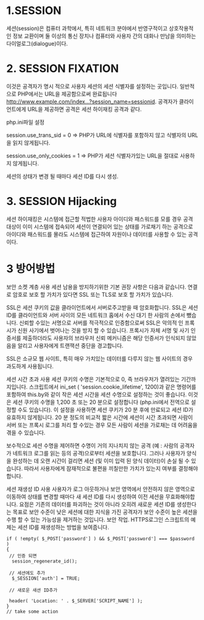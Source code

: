 # 1.SESSION
세션(session)은 컴퓨터 과학에서, 특히 네트워크 분야에서 반영구적이고 상호작용적인 정보 교환이며 둘 이상의 통신 장치나 컴퓨터와 사용자 간의 대화나 만남을 의미하는 다이얼로그(dialogue)이다.
# 2. SESSION FIXATION
이것은 공격자가 명시 적으로 사용자 세션의 세션 식별자를 설정하는 곳입니다. 일반적으로 PHP에서는 URL을 제공함으로써 완료됩니다 http://www.example.com/index...?session_name=sessionid. 공격자가 클라이언트에게 URL을 제공하면 공격은 세션 하이재킹 공격과 같다.

php.ini파일 설정

session.use_trans_sid = 0 => PHP가 URL에 식별자를 포함하지 않고 식별자의 URL을 읽지 않게됩니다.

session.use_only_cookies = 1 => PHP가 세션 식별자가있는 URL을 절대로 사용하지 않게됩니다.

세션의 상태가 변경 될 때마다 세션 ID를 다시 생성. 

# 3. SESSION Hijacking
세션 하이재킹은 시스템에 접근할 적법한 사용자 아이디와 패스워드를 모를 경우 공격 대상이 이미 시스템에 접속되어 세션이 연결되어 있는 상태를 가로채기 하는 공격으로 아이디와 패스워드를 몰라도 시스템에 접근하여 자원이나 데이터를 사용할 수 있는 공격이다.


# 3 방어방법
보안 소켓 계층 사용
세션 남용을 방지하기위한 기본 권장 사항은 다음과 같습니다. 연결로 암호로 보호 할 가치가 있다면 SSL 또는 TLS로 보호 할 가치가 있습니다.

SSL은 세션 쿠키의 값을 클라이언트에서 서버로주고받을 때 암호화합니다. SSL은 세션 ID를 클라이언트와 서버 사이의 모든 네트워크 홉에서 수신 대기 한 사람의 손에서 뺐습니다. 신뢰할 수있는 서명으로 서버를 적극적으로 인증함으로써 SSL은 악의적 인 프록시가 신원 사기에서 벗어나는 것을 방지 할 수 있습니다. 프록시가 자체 서명 및 사기 인증서를 제출하더라도 사용자의 브라우저 신뢰 메커니즘은 해당 인증서가 인식되지 않았 음을 알리고 사용자에게 트랜잭션 중단을 경고합니다.

SSL은 소규모 웹 사이트, 특히 매우 가치있는 데이터를 다루지 않는 웹 사이트의 경우 과도하게 사용됩니다.


세션 시간 초과 사용
세션 쿠키의 수명은 기본적으로 0, 즉 브라우저가 열려있는 기간까지입니다. 스크립트에서 ini_set ( 'session.cookie_lifetime', 1200)과 같은 명령어를 포함하여 this.by와 같이 작은 세션 시간을 세션 수명으로 설정하는 것이 좋습니다. 이것은 세션 쿠키의 수명을 1,200 초 또는 20 분으로 설정합니다 (php.ini에서 전역으로 설정할 수도 있습니다). 이 설정을 사용하면 세션 쿠키가 20 분 후에 만료되고 세션 ID가 유효하지 않게됩니다. 20 분 정도의 비교적 짧은 시간에 세션이 시간 초과되면 사람이 서버 또는 프록시 로그를 처리 할 수있는 경우 모든 사람이 세션을 가로채는 데 어려움을 겪을 수 있습니다.

보수적으로 세션 수명을 제어하면 수명이 거의 지나치지 않는 공격 (예 : 사람의 공격자가 네트워크 로그를 읽는 등의 공격)으로부터 세션을 보호합니다. 그러나 사용자가 양식을 완성하는 데 오랜 시간이 걸리면 세션 (및 이미 입력 된 양식 데이터)이 손실 될 수 있습니다. 따라서 사용자에게 잠재적으로 불편을 끼칠만한 가치가 있는지 여부를 결정해야합니다.

세션 재생성 ID 사용
사용자가 로그 아웃하거나 보안 영역에서 안전하지 않은 영역으로 이동하여 상태를 변경할 때마다 새 세션 ID를 다시 생성하여 이전 세션을 무효화해야합니다. 요점은 기존의 데이터를 파괴하는 것이 아니라 오히려 새로운 세션 ID를 생성한다는 목표로 보안 수준이 낮은 세션에 대한 지식을 가진 공격자가 보안 수준이 높은 세션을 수행 할 수 있는 가능성을 제거하는 것입니다. 보안 작업. HTTPS로그인 스크립트의 예제는 세션 ID를 재생성하는 방법을 보여줍니다.



    if ( !empty( $_POST['password'] ) && $_POST['password'] === $password ) 		
    {		
     // 인증 되면 
      session_regenerate_id();

     // 세션에도 추가
      $_SESSION['auth'] = TRUE;

     // 새로운 새션 ID추가

     header( 'Location: ' . $_SERVER['SCRIPT_NAME'] );
    }					
    // take some action





